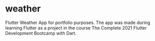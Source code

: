 # weather
Flutter Weather App for portfolio purposes. The app was made during learning Flutter as a project in the course The Complete 2021 Flutter Development Bootcamp with Dart.
